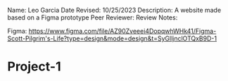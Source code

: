 Name: Leo Garcia
Date Revised: 10/25/2023
Description: A website made based on a Figma prototype
Peer Reviewer:
Review Notes:

Figma: https://www.figma.com/file/AZ90Zveeei4DopqwhWHk41/Figma-Scott-Pilgrim's-Life?type=design&mode=design&t=SyGlljnclOTQxB9D-1

# Project-1

